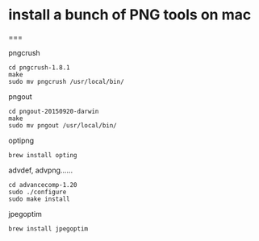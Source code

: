 # install a bunch of PNG tools on mac

===

pngcrush
    
    cd pngcrush-1.8.1
    make
    sudo mv pngcrush /usr/local/bin/
    
pngout
    
    cd pngout-20150920-darwin
    make
    sudo mv pngout /usr/local/bin/
    
optipng

    brew install opting
    
advdef, advpng......

    cd advancecomp-1.20
    sudo ./configure
    sudo make install
    
jpegoptim

    brew install jpegoptim

